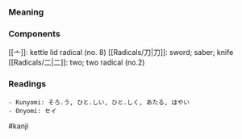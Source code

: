 ### Meaning



### Components

[[亠]]: kettle lid radical (no. 8) [[Radicals/刀|刀]]: sword; saber; knife [[Radicals/二|二]]: two; two radical (no.2)

### Readings

```
- Kunyomi: そろ.う, ひと.しい, ひと.しく, あたる, はやい
- Onyomi: セイ
```

#kanji